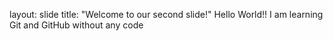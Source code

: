 layout: slide
title: "Welcome to our second slide!"
Hello World!! I am learning Git and GitHub without any code

